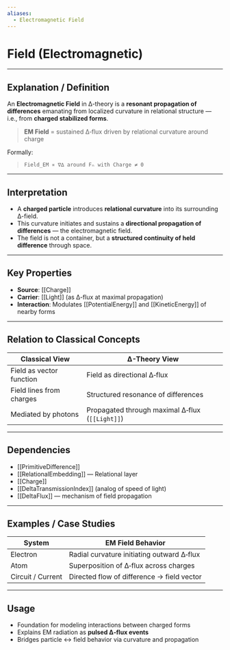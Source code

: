 ```yaml
---
aliases:
  - Electromagnetic Field
---
```



# Field (Electromagnetic)

---

## Explanation / Definition

An **Electromagnetic Field** in ∆-theory is a **resonant propagation of differences** emanating from localized curvature in relational structure — i.e., from **charged stabilized forms**.

> **EM Field** = sustained ∆‑flux driven by relational curvature around charge

Formally:

> `Field_EM ∝ ∇∆ around Fₙ with Charge ≠ 0`

---

## Interpretation

* A **charged particle** introduces **relational curvature** into its surrounding ∆-field.
* This curvature initiates and sustains a **directional propagation of differences** — the electromagnetic field.
* The field is not a container, but a **structured continuity of held difference** through space.

---

## Key Properties

* **Source**: [[Charge]]
* **Carrier**: [[Light]] (as ∆-flux at maximal propagation)
* **Interaction**: Modulates [[PotentialEnergy]] and [[KineticEnergy]] of nearby forms

---

## Relation to Classical Concepts

| Classical View           | ∆-Theory View                                   |
| ------------------------ | ----------------------------------------------- |
| Field as vector function | Field as directional ∆‑flux                     |
| Field lines from charges | Structured resonance of differences             |
| Mediated by photons      | Propagated through maximal ∆‑flux (`[[Light]]`) |

---

## Dependencies

* [[PrimitiveDifference]]
* [[RelationalEmbedding]] — Relational layer
* [[Charge]]
* [[DeltaTransmissionIndex]] (analog of speed of light)
* [[DeltaFlux]] — mechanism of field propagation

---

## Examples / Case Studies

| System            | EM Field Behavior                          |
| ----------------- | ------------------------------------------ |
| Electron          | Radial curvature initiating outward ∆‑flux |
| Atom              | Superposition of ∆‑flux across charges     |
| Circuit / Current | Directed flow of difference → field vector |

---

## Usage

* Foundation for modeling interactions between charged forms
* Explains EM radiation as **pulsed ∆‑flux events**
* Bridges particle ↔ field behavior via curvature and propagation
